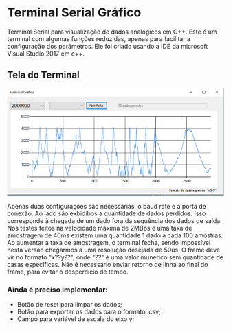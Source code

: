 # Terminal Serial Gráfico
Terminal Serial para visualização de dados analógicos em C++. Este é um terminal com algumas funções reduzidas, apenas para facilitar a configuração dos parâmetros. Ele foi criado usando a IDE da microsoft Visual Studio 2017 em c++.


## Tela do Terminal
![Screenshot]( TerminalGrafico/Capturar.PNG)


Apenas duas configurações são necessárias, o baud rate e a porta de conexão. Ao lado são exbidibos a quantidade de dados perdidos. Isso corresponde à chegada de um dado fora da sequência dos dados de saída. Nos testes feitos na velocidade máxima de 2MBps e uma taxa de amostragem de 40ms existem uma quantidade 1 dado a cada 100 amostras. Ao aumentar a taxa de amostragem, o terminal fecha, sendo impossível nesta versão chegarmos a uma resolução desejada de 50us.
O frame deve vir no formato "x??y??", onde "??" é uma valor munérico sem quantidade de casas específicas. Não é necessário enviar retorno de linha ao final do frame, para evitar o desperdício de tempo.

### Ainda é preciso implementar:
* Botão de reset para limpar os dados;
* Botão para exportar os dados para o formato .csv;
* Campo para variável de escala do eixo y;
